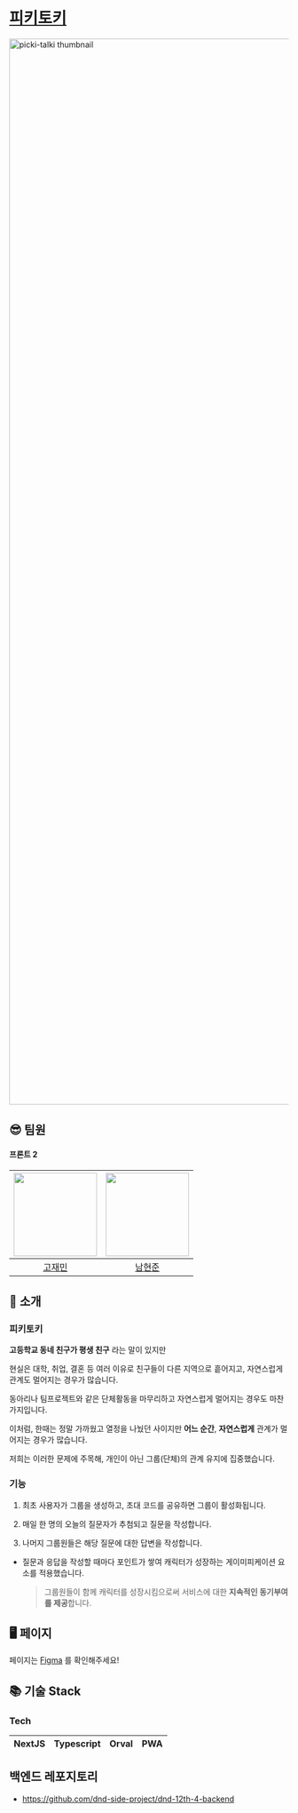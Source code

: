 # [피키토키](https://picki-talki.site)

<img width="1920" alt="picki-talki thumbnail" src="https://github.com/user-attachments/assets/4d365a4c-e823-4d09-9477-5afc57e281cd" />

## 😎 팀원

#### 프론트 2

| <img src="https://github.com/KoJaem.png" width="150" height="150"> | <img src="https://github.com/hyunjun9788.png" width="150" height="150"> |
| :---------------------------------------------: | :---------------------------------------------: |
|  [고재민](https://github.com/KoJaem)    |   [남현준](https://github.com/hyunjun9788)            |






## 🚀 소개

### 피키토키

**고등학교 동네 친구가 평생 친구** 라는 말이 있지만

현실은 대학, 취업, 결혼 등 여러 이유로 친구들이 다른 지역으로 흩어지고, 자연스럽게 관계도 멀어지는 경우가 많습니다.

동아리나 팀프로젝트와 같은 단체활동을 마무리하고 자연스럽게 멀어지는 경우도 마찬가지입니다.

이처럼, 한때는 정말 가까웠고 열정을 나눴던 사이지만 **어느 순간**, **자연스럽게** 관계가 멀어지는 경우가 많습니다.

저희는 이러한 문제에 주목해, 개인이 아닌 그룹(단체)의 관계 유지에 집중했습니다.

### 기능

1. 최초 사용자가 그룹을 생성하고, 초대 코드를 공유하면 그룹이 활성화됩니다.

2. 매일 한 명의 오늘의 질문자가 추첨되고 질문을 작성합니다.

3. 나머지 그룹원들은 해당 질문에 대한 답변을 작성합니다.

- 질문과 응답을 작성할 때마다 포인트가 쌓여 캐릭터가 성장하는 게이미피케이션 요소를 적용했습니다.
  > 그룹원들이 함께 캐릭터를 성장시킴으로써 서비스에 대한 **지속적인 동기부여를 제공**합니다.

## 🖥️ 페이지

페이지는 [Figma](https://www.figma.com/design/kU6cWZCX0dEIFgIGoLaO2J/DND-12-4-hi-fi?node-id=247-854&t=fEXywbXdoce41LKf-0) 를 확인해주세요!

## 📚 기술 Stack

### Tech

| NextJS | Typescript | Orval | PWA |
| ------ | ---------- | ----- | --- |

## 백엔드 레포지토리

- https://github.com/dnd-side-project/dnd-12th-4-backend
